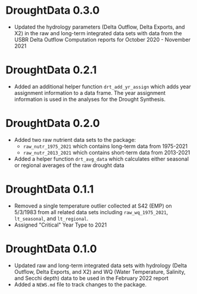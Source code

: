 # DroughtData 0.3.0

* Updated the hydrology parameters (Delta Outflow, Delta Exports, and X2) in the raw and long-term integrated data sets with data from the USBR Delta Outflow Computation reports for October 2020 - November 2021

# DroughtData 0.2.1

* Added an additional helper function `drt_add_yr_assign` which adds year assignment information to a data frame. The year assignment information is used in the analyses for the Drought Synthesis.

# DroughtData 0.2.0

* Added two raw nutrient data sets to the package: 
  * `raw_nutr_1975_2021` which contains long-term data from 1975-2021
  * `raw_nutr_2013_2021` which contains short-term data from 2013-2021
* Added a helper function `drt_avg_data` which calculates either seasonal or regional averages of the raw drought data

# DroughtData 0.1.1

* Removed a single temperature outlier collected at S42 (EMP) on 5/3/1983 from all related data sets including `raw_wq_1975_2021`, `lt_seasonal`, and `lt_regional`.
* Assigned "Critical" Year Type to 2021

# DroughtData 0.1.0

* Updated raw and long-term integrated data sets with hydrology (Delta Outflow, Delta Exports, and X2) and WQ (Water Temperature, Salinity, and Secchi depth) data to be used in the February 2022 report
* Added a `NEWS.md` file to track changes to the package.
